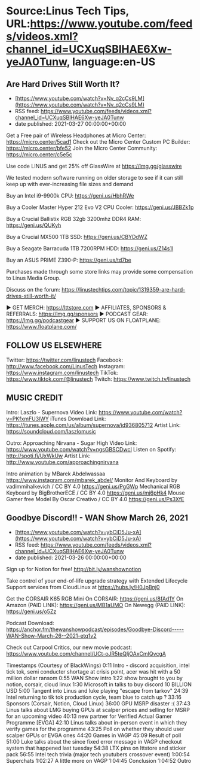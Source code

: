 # Source:Linus Tech Tips, URL:https://www.youtube.com/feeds/videos.xml?channel_id=UCXuqSBlHAE6Xw-yeJA0Tunw, language:en-US

## Are Hard Drives Still Worth It?
 - [https://www.youtube.com/watch?v=Nv_q2cCs9LM](https://www.youtube.com/watch?v=Nv_q2cCs9LM)
 - RSS feed: https://www.youtube.com/feeds/videos.xml?channel_id=UCXuqSBlHAE6Xw-yeJA0Tunw
 - date published: 2021-03-27 00:00:00+00:00

Get a Free pair of Wireless Headphones at Micro Center: https://micro.center/5cad1
Check out the Micro Center Custom PC Builder: https://micro.center/bfe52
Join the Micro Center Community: https://micro.center/c5e5c

Use code LINUS and get 25% off GlassWire at https://lmg.gg/glasswire

We tested modern software running on older storage to see if it can still keep up with ever-increasing file sizes and demand


Buy an Intel i9-9900k CPU: https://geni.us/HbhRWe

Buy a Cooler Master Hyper 212 Evo V2 CPU Cooler: https://geni.us/JBBZk1p

Buy a Crucial Ballistix RGB 32gb 3200mhz DDR4 RAM: https://geni.us/QUKyh

Buy a Crucial MX500 1TB SSD: https://geni.us/CBYDdWZ

Buy a Seagate Barracuda 1TB 7200RPM HDD: https://geni.us/Z14s1l

Buy an ASUS PRIME Z390-P: https://geni.us/td7be

Purchases made through some store links may provide some compensation to Linus Media Group.

Discuss on the forum: https://linustechtips.com/topic/1319359-are-hard-drives-still-worth-it/

► GET MERCH: https://lttstore.com
► AFFILIATES, SPONSORS & REFERRALS: https://lmg.gg/sponsors
► PODCAST GEAR: https://lmg.gg/podcastgear
► SUPPORT US ON FLOATPLANE: https://www.floatplane.com/

FOLLOW US ELSEWHERE
---------------------------------------------------  
Twitter: https://twitter.com/linustech
Facebook: http://www.facebook.com/LinusTech
Instagram: https://www.instagram.com/linustech
TikTok: https://www.tiktok.com/@linustech
Twitch: https://www.twitch.tv/linustech

MUSIC CREDIT
---------------------------------------------------
Intro: Laszlo - Supernova
Video Link: https://www.youtube.com/watch?v=PKfxmFU3lWY
iTunes Download Link: https://itunes.apple.com/us/album/supernova/id936805712
Artist Link: https://soundcloud.com/laszlomusic

Outro: Approaching Nirvana - Sugar High
Video Link: https://www.youtube.com/watch?v=ngsGBSCDwcI
Listen on Spotify: http://spoti.fi/UxWkUw
Artist Link: http://www.youtube.com/approachingnirvana

Intro animation by MBarek Abdelwassaa https://www.instagram.com/mbarek_abdel/
Monitor And Keyboard by vadimmihalkevich / CC BY 4.0  https://geni.us/PgGWp
Mechanical RGB Keyboard by BigBrotherECE / CC BY 4.0 https://geni.us/mj6pHk4
Mouse Gamer free Model By Oscar Creativo / CC BY 4.0 https://geni.us/Ps3XfE

## Goodbye Discord!! - WAN Show March 26, 2021
 - [https://www.youtube.com/watch?v=ybCiD5Ju-xA](https://www.youtube.com/watch?v=ybCiD5Ju-xA)
 - RSS feed: https://www.youtube.com/feeds/videos.xml?channel_id=UCXuqSBlHAE6Xw-yeJA0Tunw
 - date published: 2021-03-26 00:00:00+00:00

Sign up for Notion for free! http://bit.ly/wanshownotion

Take control of your end-of-life upgrade strategy with Extended Lifecycle Support services from CloudLinux at https://hubs.ly/H0JpBnj0

Get the CORSAIR K65 RGB Mini 
On CORSAIR: https://geni.us/8fAd1Y
On Amazon (PAID LINK): https://geni.us/MB1aUMO
On Newegg (PAID LINK): https://geni.us/o5Zz

Podcast Download: https://anchor.fm/thewanshowpodcast/episodes/Goodbye-Discord-----WAN-Show-March-26--2021-etq1v2

Check out Carpool Critics, our new movie podcast: https://www.youtube.com/channel/UCt-oJR5teQIjOAxCmIQvcgA

Timestamps (Courtesy of BlackWings)
0:11 Intro - discord acquisition, intel tick tok, semi conducter shortage at crisis point,  acer was hit with a 50 million dollar ransom
0:55 WAN Show intro
1:22 show brought to you by notion, corsair, cloud linux
1:30 Microsoft in talks to buy discord 10 BILLION USD
       5:00 Tangent into  Linus and luke playing "escape from tarkov" 
24:39 Intel returning to tik tok production cycle, team blue to catch up ?
33:16 Sponsors (Corsair, Notion, Cloud Linux)
36:00 GPU MSRP disaster :( 
          37:43 Linus talks about LMG buying GPUs at scalper prices and selling for MSRP for an upcoming video
          40:13 new partner for Verified Actual Gamer Programme [EVGA]
          42:10 Linus talks about in-person event in which they verify games for the programme
          43:25 Poll on whether they should user scalper GPUs or EVGA ones
          44:20 Games in VAGP
          45:09 Result of poll
          51:00 Luke talks about the since fixed error message in VAGP checkout system that happened last tuesday
54:38 LTX pins on lttstore and sticker pack
56:55 Intel tech trivia (major tech youtubers crossover event)
1:00:54 Superchats
1:02:27 A little more on VAGP
1:04:45 Conclusion
1:04:52 Outro

